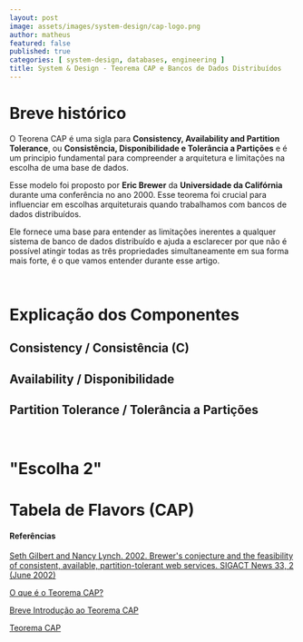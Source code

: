 ```yaml
---
layout: post
image: assets/images/system-design/cap-logo.png
author: matheus
featured: false
published: true
categories: [ system-design, databases, engineering ]
title: System & Design - Teorema CAP e Bancos de Dados Distribuídos
---
```



# Breve histórico

O Teorena CAP é uma sigla para **Consistency, Availability and Partition Tolerance**, ou **Consistência, Disponibilidade e Tolerância a Partições** e é um principio fundamental para compreender a arquitetura e limitações na escolha de uma base de dados. 

Esse modelo foi proposto por **Eric Brewer** da **Universidade da Califórnia** durante uma conferência no ano 2000. Esse teorema foi crucial para influenciar em escolhas arquiteturais quando trabalhamos com bancos de dados distribuídos. 

Ele fornece uma base para entender as limitações inerentes a qualquer sistema de banco de dados distribuído e ajuda a esclarecer por que não é possível atingir todas as três propriedades simultaneamente em sua forma mais forte, é o que vamos entender durante esse artigo. 

<br>

# Explicação dos Componentes

## Consistency / Consistência (C)

## Availability / Disponibilidade 

## Partition Tolerance / Tolerância a Partições

<br>

# "Escolha 2"



# Tabela de Flavors (CAP)



#### Referências 

[Seth Gilbert and Nancy Lynch. 2002. Brewer's conjecture and the feasibility of consistent, available, partition-tolerant web services. SIGACT News 33, 2 (June 2002)](https://dl.acm.org/doi/10.1145/564585.564601)

[O que é o Teorema CAP?](https://www.ibm.com/br-pt/topics/cap-theorem)

[Breve Introdução ao Teorema CAP](https://medium.com/@ruan.victor/breve-introdu%C3%A7%C3%A3o-ao-teorema-cap-eb8bb0a0d7a4)

[Teorema CAP](https://docs.aws.amazon.com/pt_br/whitepapers/latest/availability-and-beyond-improving-resilience/cap-theorem.html)